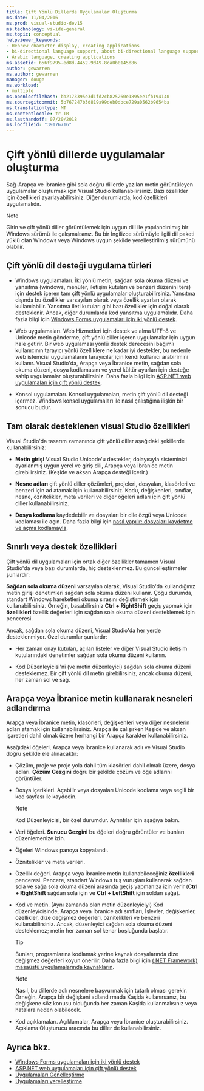 ```yaml
---
title: Çift Yönlü Dillerde Uygulamalar Oluşturma
ms.date: 11/04/2016
ms.prod: visual-studio-dev15
ms.technology: vs-ide-general
ms.topic: conceptual
helpviewer_keywords:
- Hebrew character display, creating applications
- bi-directional language support, about bi-directional language support
- Arabic language, creating applications
ms.assetid: b56f9795-ed8d-4452-9d49-8ca0b0145d86
author: gewarren
ms.author: gewarren
manager: douge
ms.workload:
- multiple
ms.openlocfilehash: bb2173395e3d1fd2cb825260e1895ee1fb194140
ms.sourcegitcommit: 5b767247b3d819a99deb0dbce729a0562b9654ba
ms.translationtype: MT
ms.contentlocale: tr-TR
ms.lasthandoff: 07/20/2018
ms.locfileid: "39176716"
---
```

# <a name="creating-applications-in-bi-directional-languages"></a>Çift yönlü dillerde uygulamalar oluşturma

Sağ-Arapça ve İbranice gibi sola doğru dillerde yazılan metin görüntüleyen uygulamalar oluşturmak için Visual Studio kullanabilirsiniz. Bazı özellikler için özellikleri ayarlayabilirsiniz. Diğer durumlarda, kod özellikleri uygulamalıdır.

> [!NOTE]
> Girin ve çift yönlü diller görüntülemek için uygun dili ile yapılandırılmış bir Windows sürümü ile çalışmalısınız. Bu bir İngilizce sürümüyle ilgili dil paketi yüklü olan Windows veya Windows uygun şekilde yerelleştirilmiş sürümünü olabilir.

## <a name="types-of-application-that-support-bi-directional-languages"></a>Çift yönlü dil desteği uygulama türleri

-  Windows uygulamaları. İki yönlü metin, sağdan sola okuma düzeni ve yansıtma (windows, menüler, iletişim kutuları ve benzeri düzenini ters) için destek içeren tam çift yönlü uygulamalar oluşturabilirsiniz. Yansıtma dışında bu özellikler varsayılan olarak veya özellik ayarları olarak kullanılabilir. Yansıtma ileti kutuları gibi bazı özellikler için doğal olarak desteklenir. Ancak, diğer durumlarda kod yansıtma uygulamalıdır. Daha fazla bilgi için [Windows Forms uygulamaları için iki yönlü destek](http://msdn.microsoft.com/Library/7b622fa4-f390-4e4d-b624-83a1917cccf2).

-  Web uygulamaları. Web Hizmetleri için destek ve alma UTF-8 ve Unicode metin gönderme, çift yönlü diller içeren uygulamalar için uygun hale getirir. Bir web uygulaması yönlü destek derecesini bağımlı kullanıcının tarayıcı yönlü özelliklere ne kadar iyi destekler, bu nedenle web istemcisi uygulamalarını tarayıcılar için kendi kullanıcı arabirimini kullanır. Visual Studio'da, Arapça veya İbranice metin, sağdan sola okuma düzeni, dosya kodlamasını ve yerel kültür ayarları için desteğe sahip uygulamalar oluşturabilirsiniz. Daha fazla bilgi için [ASP.NET web uygulamaları için çift yönlü destek](http://msdn.microsoft.com/Library/5576f9b1-9b86-41ef-8354-092d366bcd03).

-  Konsol uygulamaları. Konsol uygulamaları, metin çift yönlü dil desteği içermez. Windows konsol uygulamaları ile nasıl çalıştığına ilişkin bir sonucu budur.

## <a name="visual-studio-features-that-are-fully-supported"></a>Tam olarak desteklenen visual Studio özellikleri
 Visual Studio'da tasarım zamanında çift yönlü diller aşağıdaki şekillerde kullanabilirsiniz:

-   **Metin girişi** Visual Studio Unicode'u destekler, dolayısıyla sisteminizi ayarlanmış uygun yerel ve giriş dili, Arapça veya İbranice metin girebilirsiniz. (Keşide ve aksan Arapça desteği içerir.)

-   **Nesne adları** çift yönlü diller çözümleri, projeleri, dosyaları, klasörleri ve benzeri için ad atamak için kullanabilirsiniz. Kodu, değişkenleri, sınıflar, nesne, öznitelikler, meta verileri ve diğer öğeleri adları için çift yönlü diller kullanabilirsiniz.

-   **Dosya kodlama** kaydedebilir ve dosyaları bir dile özgü veya Unicode kodlaması ile açın. Daha fazla bilgi için [nasıl yapılır: dosyaları kaydetme ve açma kodlamayla](../ide/how-to-save-and-open-files-with-encoding.md).

## <a name="features-with-limited-or-no-support"></a>Sınırlı veya destek özellikleri
 Çift yönlü dil uygulamaları için ortak diğer özellikler tamamen Visual Studio'da veya bazı durumlarda, hiç desteklenmez. Bu güncelleştirmeler şunlardır:

**Sağdan sola okuma düzeni** varsayılan olarak, Visual Studio'da kullandığınız metin girişi denetimleri sağdan sola okuma düzeni kullanır. Çoğu durumda, standart Windows hareketleri okuma sırasını değiştirmek için kullanabilirsiniz. Örneğin, basabilirsiniz **Ctrl + RightShift** geçiş yapmak için **özellikleri** özellik değerleri için sağdan sola okuma düzeni desteklemek için penceresi.

Ancak, sağdan sola okuma düzeni, Visual Studio'da her yerde desteklenmiyor. Özel durumlar şunlardır:

-   Her zaman onay kutuları, açılan listeler ve diğer Visual Studio iletişim kutularındaki denetimler sağdan sola okuma düzeni kullanın.

-   Kod Düzenleyicisi'ni (ve metin düzenleyici) sağdan sola okuma düzeni desteklemez. Bir çift yönlü dil metin girebilirsiniz, ancak okuma düzeni, her zaman sol ve sağ.

## <a name="naming-things-using-arabic-or-hebrew-text"></a>Arapça veya İbranice metin kullanarak nesneleri adlandırma
 Arapça veya İbranice metin, klasörleri, değişkenleri veya diğer nesnelerin adları atamak için kullanabilirsiniz. Arapça ile çalışırken Keşide ve aksan işaretleri dahil olmak üzere herhangi bir Arapça karakter kullanabilirsiniz.

 Aşağıdaki öğeleri, Arapça veya İbranice kullanarak adlı ve Visual Studio doğru şekilde ele alınacaktır:

-   Çözüm, proje ve proje yola dahil tüm klasörleri dahil olmak üzere, dosya adları. **Çözüm Gezgini** doğru bir şekilde çözüm ve öğe adlarını görüntüler.

-   Dosya içerikleri. Açabilir veya dosyaları Unicode kodlama veya seçili bir kod sayfası ile kaydedin.

    > [!NOTE]
    >  Kod Düzenleyicisi, bir özel durumdur. Ayrıntılar için aşağıya bakın.

-   Veri öğeleri. **Sunucu Gezgini** bu öğeleri doğru görüntüler ve bunları düzenlemenize izin.

-   Öğeleri Windows panoya kopyalandı.

-   Öznitelikler ve meta verileri.

-   Özellik değeri. Arapça veya İbranice metin kullanabileceğiniz **özellikleri** penceresi. Pencere, standart Windows tuş vuruşları kullanarak sağdan sola ve sağa sola okuma düzeni arasında geçiş yapmanıza izin verir (**Ctrl + RightShift** sağdan sola için ve **Ctrl + LeftShift** için soldan sağa).

-   Kod ve metin. (Aynı zamanda olan metin düzenleyiciyi) Kod düzenleyicisinde, Arapça veya İbranice adı sınıfları, İşlevler, değişkenler, özellikler, dize değişmez değerleri, öznitelikleri ve benzeri kullanabilirsiniz. Ancak, düzenleyici sağdan sola okuma düzeni desteklemez; metin her zaman sol kenar boşluğunda başlatır.

    > [!TIP]
    > Bunları, programlarına kodlamak yerine kaynak dosyalarında dize değişmez değerleri koyun önerilir. Daha fazla bilgi için [(.NET Framework) masaüstü uygulamalarında kaynakların](/dotnet/framework/resources/index).

    > [!NOTE]
    > Nasıl, bu dillerde adlı nesnelere başvurmak için tutarlı olması gerekir. Örneğin, Arapça bir değişkeni adlandırmada Kaşida kullanırsanız, bu değişkene söz konusu olduğunda her zaman Kaşida kullanmalısınız veya hatalara neden olabilecek.

-   Kod açıklamaları. Açıklamalar, Arapça veya İbranice oluşturabilirsiniz. Açıklama Oluşturucu aracında bu diller de kullanabilirsiniz.

## <a name="see-also"></a>Ayrıca bkz.

- [Windows Forms uygulamaları için iki yönlü destek](/dotnet/framework/winforms/advanced/bi-directional-support-for-windows-forms-applications)
- [ASP.NET web uygulamaları için çift yönlü destek](http://msdn.microsoft.com/Library/5576f9b1-9b86-41ef-8354-092d366bcd03)
- [Uygulamaları Genelleştirme](../ide/globalizing-applications.md)
- [Uygulamaları yerelleştirme](../ide/localizing-applications.md)